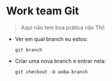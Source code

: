# Work team Git

> Aqui não tem boa prática não Thi!

- Ver em qual branch eu estou: 

  ```
  git branch
  ```

- Criar uma nova branch e entrar nela:

    ````
    git checkout -b aoba-branch
    ````
